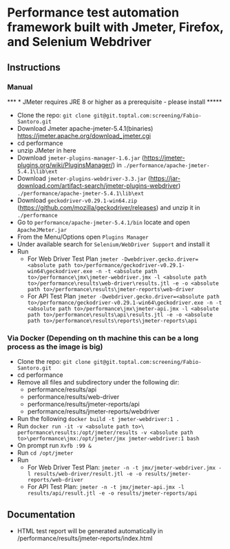 # Performance test automation framework built with Jmeter, Firefox, and Selenium Webdriver

## Instructions

### Manual
*** * JMeter requires JRE 8 or higher as a prerequisite - please install *****
* Clone the repo: `git clone git@git.toptal.com:screening/Fabio-Santoro.git`
* Download Jmeter apache-jmeter-5.4.1(binaries)  https://jmeter.apache.org/download_jmeter.cgi 
* cd performance
* unzip JMeter in here
* Download `jmeter-plugins-manager-1.6.jar` (https://jmeter-plugins.org/wiki/PluginsManager/) in `./performance/apache-jmeter-5.4.1\lib\ext`
* Download `jmeter-plugins-webdriver-3.3.jar` (https://jar-download.com/artifact-search/jmeter-plugins-webdriver) `./performance/apache-jmeter-5.4.1\lib\ext`
* Download  `geckodriver-v0.29.1-win64.zip` (https://github.com/mozilla/geckodriver/releases) and unzip it in `./performance`
* Go to `performance/apache-jmeter-5.4.1/bin` locate and open `ApacheJMeter.jar`
* From the Menu/Options open `Plugins Manager`
* Under available search for `Selenium/WebDriver Support` and install it
* Run 
  * For Web Driver Test Plan `jmeter -Dwebdriver.gecko.driver=<absolute path to>/performance/geckodriver-v0.29.1-win64\geckodriver.exe -n -t <absolute path to>/performance\jmx\jmeter-webdriver.jmx -l <absolute path to>/performance\results\web-driver\results.jtl -e -o <absolute path to>/performance\results\jmeter-reports\web-driver` 
  * For API Test Plan `jmeter -Dwebdriver.gecko.driver=<absolute path to>/performance/geckodriver-v0.29.1-win64\geckodriver.exe -n -t <absolute path to>/performance\jmx\jmeter-api.jmx -l <absolute path to>/performance\results\api\results.jtl -e -o <absolute path to>/performance\results\reports\jmeter-reports\api`

### Via Docker (Depending on th machine this can be a long process as the image is big)
* Clone the repo: `git clone git@git.toptal.com:screening/Fabio-Santoro.git`
* cd performance  
* Remove all files and subdirectory under the following dir: 
  * performance/results/api
  * performance/results/web-driver
  * performance/results/jmeter-reports/api
  * performance/results/jmeter-reports/webdriver
* Run the following `docker build -t jmeter-webdriver:1 .` 
* Run `docker run -it -v <absolute path to>\
  performance\results:/opt/jmeter/results -v <absolute path to>\performance\jmx:/opt/jmeter/jmx jmeter-webdriver:1 bash`
* On prompt run `Xvfb :99 &`
* Run `cd /opt/jmeter`
* Run 
  * For Web Driver Test Plan: `jmeter -n -t jmx/jmeter-webdriver.jmx -l results/web-driver/result.jtl -e -o results/jmeter-reports/web-driver`
  * For API Test Plan: `jmeter -n -t jmx/jmeter-api.jmx -l results/api/result.jtl -e -o results/jmeter-reports/api`   


## Documentation

* HTML test report will be generated automatically in <absolute path to>/performance/results/jmeter-reports/index.html


